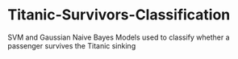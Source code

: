 # Titanic-Survivors-Classification
SVM and Gaussian Naive Bayes Models used to classify whether a passenger survives the Titanic sinking
